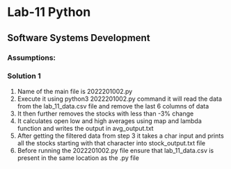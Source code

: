 # Lab-11 Python
## Software Systems Development

### Assumptions:


### Solution 1
1.  Name of the main file is 2022201002.py
2.  Execute it using python3 2022201002.py command it will read the data from the lab_11_data.csv file and remove the last 6 columns of data
3.  It then further removes the stocks with less than -3% change
4.  It calculates open low and high averages using map and lambda function and writes the output in avg_output.txt
5.  After getting the filtered data from step 3 it takes a char input and prints all the stocks starting with that character into stock_output.txt file
6.  Before running the 2022201002.py file ensure that lab_11_data.csv is present in the same location as the .py file